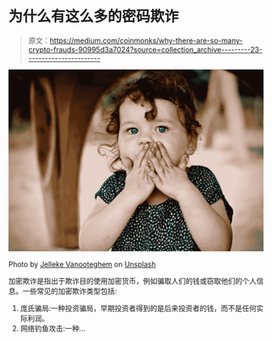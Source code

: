 # 为什么有这么多的密码欺诈

> 原文：<https://medium.com/coinmonks/why-there-are-so-many-crypto-frauds-90995d3a7024?source=collection_archive---------23----------------------->

![](img/42a45730f0a85000ce93598dae8bb472.png)

Photo by [Jelleke Vanooteghem](https://unsplash.com/@ilumire?utm_source=medium&utm_medium=referral) on [Unsplash](https://unsplash.com?utm_source=medium&utm_medium=referral)

加密欺诈是指出于欺诈目的使用加密货币，例如骗取人们的钱或窃取他们的个人信息。一些常见的加密欺诈类型包括:

1.  庞氏骗局:一种投资骗局，早期投资者得到的是后来投资者的钱，而不是任何实际利润。
2.  网络钓鱼攻击:一种…